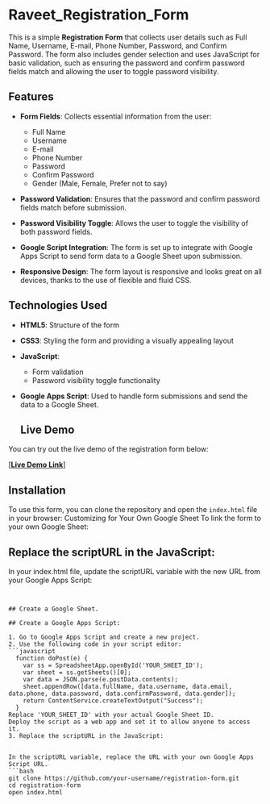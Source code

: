 # Raveet_Registration_Form

This is a simple **Registration Form** that collects user details such as Full Name, Username, E-mail, Phone Number, Password, and Confirm Password. The form also includes gender selection and uses JavaScript for basic validation, such as ensuring the password and confirm password fields match and allowing the user to toggle password visibility.

## Features

- **Form Fields**: Collects essential information from the user:
  - Full Name
  - Username
  - E-mail
  - Phone Number
  - Password
  - Confirm Password
  - Gender (Male, Female, Prefer not to say)
  
- **Password Validation**: Ensures that the password and confirm password fields match before submission.

- **Password Visibility Toggle**: Allows the user to toggle the visibility of both password fields.

- **Google Script Integration**: The form is set up to integrate with Google Apps Script to send form data to a Google Sheet upon submission.

- **Responsive Design**: The form layout is responsive and looks great on all devices, thanks to the use of flexible and fluid CSS.

## Technologies Used

- **HTML5**: Structure of the form
- **CSS3**: Styling the form and providing a visually appealing layout
- **JavaScript**: 
  - Form validation
  - Password visibility toggle functionality
- **Google Apps Script**: Used to handle form submissions and send the data to a Google Sheet.

  ## Live Demo

You can try out the live demo of the registration form below:

[[**Live Demo Link**](https://raveetsingh.github.io/raveet_registration_form/)]

## Installation

To use this form, you can clone the repository and open the `index.html` file in your browser:
Customizing for Your Own Google Sheet
To link the form to your own Google Sheet:

## Replace the scriptURL in the JavaScript:

In your index.html file, update the scriptURL variable with the new URL from your Google Apps Script:
 ```const scriptURL = 'YOUR_GOOGLE_APPS_SCRIPT_URL';


## Create a Google Sheet.

## Create a Google Apps Script:

1. Go to Google Apps Script and create a new project.
2. Use the following code in your script editor:
 ```javascript
   function doPost(e) {
     var ss = SpreadsheetApp.openById('YOUR_SHEET_ID');
     var sheet = ss.getSheets()[0];
     var data = JSON.parse(e.postData.contents);
     sheet.appendRow([data.fullName, data.username, data.email, data.phone, data.password, data.confirmPassword, data.gender]);
     return ContentService.createTextOutput("Success");
   }
Replace 'YOUR_SHEET_ID' with your actual Google Sheet ID.
Deploy the script as a web app and set it to allow anyone to access it.
3. Replace the scriptURL in the JavaScript:


In the scriptURL variable, replace the URL with your own Google Apps Script URL.
```bash
git clone https://github.com/your-username/registration-form.git
cd registration-form
open index.html
